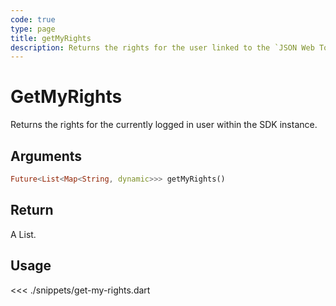 ```yaml
---
code: true
type: page
title: getMyRights
description: Returns the rights for the user linked to the `JSON Web Token`.
---
```


# GetMyRights

Returns the rights for the currently logged in user within the SDK instance.

## Arguments

```dart
Future<List<Map<String, dynamic>>> getMyRights()
```

## Return

A List.

## Usage

<<< ./snippets/get-my-rights.dart
